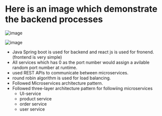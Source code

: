 # Here is an image which demonstrate the backend processes
![image](https://github.com/Anuradha2k21/ead-2-cw2/assets/61109105/513a47da-0134-4339-8739-54d768c487d2)

![image](https://github.com/Anuradha2k21/ead-2-cw2/assets/61109105/c817bf56-1396-466d-8d84-883801bec368)

* Java Spring boot is used for backend and react js is used for fronend. (frontend is very simple)
* All services which has 0 as the port number would assign a avilable random port number at runtime.
* used REST APIs to communicate between microservices.
* round robin algorithm is used for load balancing.
* Followed Microservices architecture pattern.
* Followed three-layer architecture pattern for followiing microservices
     - UI-service
     - product service
     - order service
     - user service
